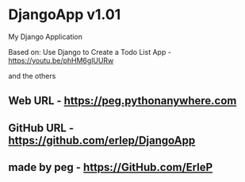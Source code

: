 # DjangoApp v1.01

My Django Application

Based on: Use Django to Create a Todo List App - https://youtu.be/phHM6glUURw

and the others

## Web URL -  https://peg.pythonanywhere.com
## GitHub URL - https://github.com/erlep/DjangoApp
## made by peg - https://GitHub.com/ErleP

